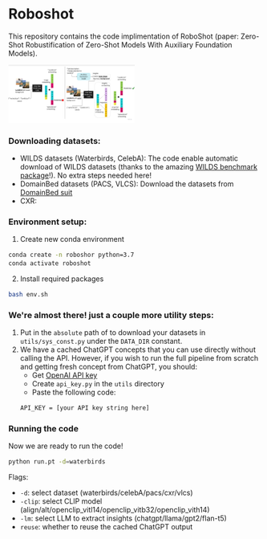 # Roboshot

This repository contains the code implimentation of RoboShot (paper: Zero-Shot Robustification of Zero-Shot Models With Auxiliary Foundation Models).

<div style="width: 50%; height: 50%">
  
  ![](figs/main_diagram.jpg)
  
</div>

### Downloading datasets: ###
- WILDS datasets (Waterbirds, CelebA): The code enable automatic download of WILDS datasets (thanks to the amazing [WILDS benchmark package](https://wilds.stanford.edu/)!). No extra steps needed here!
- DomainBed datasets (PACS, VLCS): Download the datasets from [DomainBed suit](https://github.com/facebookresearch/DomainBed)
- CXR:

### Environment setup: ###
1. Create new conda environment 
```bash
conda create -n roboshor python=3.7
conda activate roboshot
```
2. Install required packages
```bash
bash env.sh
```

### We're almost there! just a couple more utility steps: ###
1. Put in the `absolute` path of to download your datasets in `utils/sys_const.py` under the `DATA_DIR` constant.
2. We have a cached ChatGPT concepts that you can use directly without calling the API. However, if you wish to run the full pipeline from scratch and getting fresh concept from ChatGPT, you should:
    - Get [OpenAI API key](https://openai.com/blog/openai-api)
    - Create `api_key.py` in the `utils` directory
    - Paste the following code:
    ```bash
    API_KEY = [your API key string here]
    ```
### Running the code ###
Now we are ready to run the code!
```bash
python run.pt -d=waterbirds
```
Flags:
- `-d`: select dataset (waterbirds/celebA/pacs/cxr/vlcs)
- `-clip`: select CLIP model (align/alt/openclip_vitl14/openclip_vitb32/openclip_vith14)
- `-lm`: select LLM to extract insights (chatgpt/llama/gpt2/flan-t5)
- `reuse`: whether to reuse the cached ChatGPT output